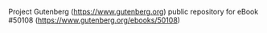 Project Gutenberg (https://www.gutenberg.org) public repository for
eBook #50108 (https://www.gutenberg.org/ebooks/50108)
